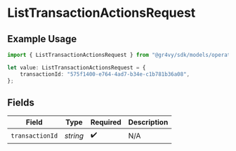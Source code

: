 # ListTransactionActionsRequest

## Example Usage

```typescript
import { ListTransactionActionsRequest } from "@gr4vy/sdk/models/operations";

let value: ListTransactionActionsRequest = {
    transactionId: "575f1400-e764-4ad7-b34e-c1b781b36a08",
};
```

## Fields

| Field              | Type               | Required           | Description        |
| ------------------ | ------------------ | ------------------ | ------------------ |
| `transactionId`    | *string*           | :heavy_check_mark: | N/A                |
